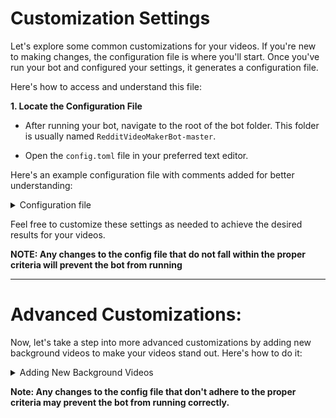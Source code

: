 # Customization Settings

Let's explore some common customizations for your videos. If you're new to making changes, the configuration file is where you'll start. Once you've run your bot and configured your settings, it generates a configuration file.

Here's how to access and understand this file:

**1. Locate the Configuration File**

   - After running your bot, navigate to the root of the bot folder. This folder is usually named `RedditVideoMakerBot-master`.

   - Open the `config.toml` file in your preferred text editor.


Here's an example configuration file with comments added for better understanding:

<details>
<Summary>Configuration file</Summary>

```yaml
[ai]
# Threads read from Reddit are sorted based on their similarity to the keywords given below
ai_similarity_enabled = false # [true, false]
# Every keyword or even sentence, separated with a comma, is used to sort the Reddit threads based on similarity
ai_similarity_keywords = "" # "Elon Musk, Twitter, Stocks"

[settings]
# Whether to allow NSFW content
allow_nsfw = false # [true, false]
# Sets the Reddit theme, either LIGHT or DARK. For story mode, you can also use a transparent background.
theme = "transparent" # ["dark", "light", "transparent", ]
# Used if you want to run multiple times. Set to an int e.g. 4 or 29 or 1
times_to_run = 1
# Sets the opacity of the comments when overlaid over the background
opacity = 0 # The opacity HAS to be between 0 and 1
# Only read out title and post content, great for subreddits with stories
storymode = true # [true, false]
# Style that's used for the story mode. Set to 0 for single picture display in the whole video, set to 1 for a fancy looking video
storymodemethod = 1
# Max length of the story mode video in characters. 200 characters are approximately 50 seconds.
storymode_max_length = 1000
# Sets the width in pixels of the final video
resolution_w = 1080
# Sets the height in pixels of the final video
resolution_h = 1920
# Sets the browser zoom level. Useful if you want the text larger. The text is really difficult to read at a zoom level higher than 2
zoom = 1.0

[settings.background]
# Sets the background for the video based on the game name
background_video = "minecraft" # ["minecraft", "gta", "rocket-league", "motor-gta", "csgo-surf", "cluster-truck", "minecraft-2","multiversus","fall-guys","steep", ""]
# Sets the background audio for the video
background_audio = "lofi" # ["lofi","lofi-2","chill-summer",""]
# Sets the volume of the background audio. If you don't want background audio, set it to 0.
background_audio_volume = 0.15 # The volume HAS to be between 0 and 1
# Used if you want to render another video without background audio in a separate folder
enable_extra_audio = false # [true, false]
# Generate a thumbnail for the video (put a thumbnail.png file in the assets/backgrounds directory.)
background_thumbnail = false # [true, false]
# Font family for the thumbnail text
background_thumbnail_font_family = "arial"
# Font size in pixels for the thumbnail text
background_thumbnail_font_size = 96
# Font color in RGB format for the thumbnail text
background_thumbnail_font_color = "255,255,255"

[settings.tts]
# The voice platform used for TTS generation.
voice_choice = "streamlabspolly" # ["elevenlabs", "streamlabspolly", "tiktok", "googletranslate", "awspolly", "pyttsx", ]
# Randomizes the voice used for each comment
random_voice = false # [true, false]
# The voice used for elevenlabs
elevenlabs_voice_name = "Bella" # ["Adam", "Antoni", "Arnold", "Bella", "Domi", "Elli", "Josh", "Rachel", "Sam", ]
# Elevenlabs API key
elevenlabs_api_key = "21f13f91f54d741e2ae27d2ab1b99d59"
# The voice used for AWS Polly
aws_polly_voice = "Matthew"
# The voice used for Streamlabs Polly
streamlabs_polly_voice = "Matthew"
# The voice used for TikTok TTS
tiktok_voice = "en_us_001"
# TikTok sessionid needed if you're using the TikTok TTS. Check documentation if you don't know how to obtain it.
tiktok_sessionid = "c76bcc3a7625abcc27b508c7db457ff1"
# The index of the system TTS voices (can be downloaded externally, run ptt.py to find value, start from zero)
python_voice = "1"
# The number of system voices (2 are pre-installed in Windows)
py_voice_num = "2"
# Time in seconds between TTS

 comments
silence_duration = 0.3
# Whether to remove emojis from the comments
no_emojis = false

[reddit.creds]
# The ID of your Reddit app of SCRIPT type
client_id = "fFAGRNJru1FTz70BzhT3Zg"
# The SECRET of your Reddit app of SCRIPT type
client_secret = "fFAGRNJru1FTz70BzhT3Zg"
# The username of your Reddit account
username = "JasonLovesDoggo"
# The password of your Reddit account
password = "fFAGRNJru1FTz70BzhT3Zg"
# Whether you have Reddit 2FA enabled, Valid options are True and False
2fa = false # [true, false]

[reddit.thread]
# If set to false, it will ask you a thread link to extract the thread, if true it will randomize it.
random = false # [true, false]
# What subreddit to pull posts from, the name of the sub, not the URL. You can have multiple subreddits, add a + with no spaces.
subreddit = "LetsNotMeet+NoSleep+hfy+tifu"
# Used if you want to use a specific post.
post_id = ""
# max number of characters a comment can have.
max_comment_length = 500 # the max comment length should be between 10 and 10000
# min_comment_length number of characters a comment can have.
min_comment_length = 1 # the min comment length should be between 1 and 100
# The language you would like to translate to. leave blank for native post language.
post_lang = "" # ['','af', 'ak', 'am', 'ar', 'as', 'ay', 'az', 'be', 'bg', 'bho', 'bm', 'bn', 'bs', 'ca', 'ceb', 'ckb', 'co', 'cs', 'cy', 'da', 'de', 'doi', 'dv', 'ee', 'el', 'en', 'en-US', 'eo', 'es', 'et', 'eu', 'fa', 'fi', 'fr', 'fy', 'ga', 'gd', 'gl', 'gn', 'gom', 'gu', 'ha', 'haw', 'hi', 'hmn', 'hr', 'ht', 'hu', 'hy', 'id', 'ig', 'ilo', 'is', 'it', 'iw', 'ja', 'jw', 'ka', 'kk', 'km', 'kn', 'ko', 'kri', 'ku', 'ky', 'la', 'lb', 'lg', 'ln', 'lo', 'lt', 'lus', 'lv', 'mai', 'mg', 'mi', 'mk', 'ml', 'mn', 'mni-Mtei', 'mr', 'ms', 'mt', 'my', 'ne', 'nl', 'no', 'nso', 'ny', 'om', 'or', 'pa', 'pl', 'ps', 'pt', 'qu', 'ro', 'ru', 'rw', 'sa', 'sd', 'si', 'sk', 'sl', 'sm', 'sn', 'so', 'sq', 'sr', 'st', 'su', 'sv', 'sw', 'ta', 'te', 'tg', 'th', 'ti', 'tk', 'tl', 'tr', 'ts', 'tt', 'ug', 'uk', 'ur', 'uz', 'vi', 'xh', 'yi', 'yo', 'zh-CN', 'zh-TW', 'zu']
# The minimum number of comments a post should have to be included.
min_comments = 20 # the minimum number of comments should be between 15 and 999999
```
</details>

Feel free to customize these settings as needed to achieve the desired results for your videos.

**NOTE: Any changes to the config file that do not fall within the proper criteria will prevent the bot from running**

------------

# Advanced Customizations: 

Now, let's take a step into more advanced customizations by adding new background videos to make your videos stand out. Here's how to do it:

<details>
<Summary>Adding New Background Videos</Summary>
  
## Adding New Background Videos

##### **NOTE: We aim to develop a user-friendly graphical interface (currently a work in progress) in the future, eliminating the need for this manual configuration. Once it's operational, this section will be removed.**

1. Start by finding the video you want to use on YouTube. It's crucial to choose copyright-free and lengthy videos for the best results.

2. **Locate and open** `utils\background_videos.json` in your bot's directory.

3. **Scroll to the bottom** of the file, where you'll find the last entry for a background video.

4. **Copy the last entry**, which should look something like this:

    ```json
    "steep": [
        "https://www.youtube.com/watch?v=EnGiQrWBrko",
        "steep.mp4",
        "joel",
        "center"
    ]
    ```

5. **After** the last entry, add a comma after the last `]` then hit "Enter" and "Home" on your keyboard to position the cursor at the beginning of the new line.

6. **Paste** the entry you copied in the previous step (`Ctrl + V`) on the new line.

    ```json
	"steep": [
        "https://www.youtube.com/watch?v=EnGiQrWBrko",
        "steep.mp4",
        "joel",
        "center"
    ],
    "steep": [
        "https://www.youtube.com/watch?v=EnGiQrWBrko",
        "steep.mp4",
        "joel",
        "center"
    ]
}
    ```

7. **Modify** the last entry to match your new video. Here's an example:

    ```json
	"steep": [
        "https://www.youtube.com/watch?v=EnGiQrWBrko",
        "steep.mp4",
        "joel",
        "center"
    ],
    "nyc-drone": [
        "https://www.youtube.com/watch?v=CouF-tNHV3g",
        "nyc_drone.mp4",
        "the Dronalist",
        "center"
    ] 
}
    ```

   ***Ensure that everything lines up correctly.***

8. **Save** the `background_videos.json` file.

9. **Open `\utils\.config.templat.toml`**: If you can't find this file, you may need to enable "Show hidden files, folders, and drives" in your folder options.

10. **Scroll** to `[settings.background]` Within the `.config.templat.toml` file.

11. **Find `background_video`** and an array of video options:

    ```toml
    options = ["minecraft", "gta", "rocket-league", "motor-gta", "csgo-surf", "cluster-truck", "minecraft-2","multiversus","fall-guys","steep",""],
    ```

12. **Add Your Video** to the list of options, following the correct pattern. In this example, we added `"nyc-drone"`:

    ```toml
    options = ["minecraft", "gta", "rocket-league", "motor-gta", "csgo-surf", "cluster-truck", "minecraft-2","multiversus","fall-guys","steep","nyc-drone",""],
    ```

   ***Ensure that your entry is well-formatted and correctly placed in the list.***

13. **Save** the `.config.templat.toml` file.

14. **Head back** to your `config.toml` file and eddit your `background_video = "nyc-drone"` under the `[settings.background]` section  

These steps will enable your bot to use the new background video you've added. Remember to follow the correct syntax and ensure that your video is copyright-free for a smooth video-making experience.
</details>

**Note: Any changes to the config file that don't adhere to the proper criteria may prevent the bot from running correctly.**
